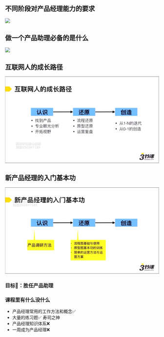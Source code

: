 ## 不同阶段对产品经理能力的要求

![](2024-01-14_10-45-05.png)


## 做一个产品助理必备的是什么


![](2024-01-14_10-51-49.png)

## 互联网人的成长路径

![](./src/2024-01-14_10-53-20.png)

## 新产品经理的入门基本功


![](./src/2024-01-14_10-56-08.png)

### 目标🎯：胜任产品助理

### 课程里有什么没什么
- 产品经理常用的工作方法和概念✅
- 大量的练习题✅  寿司之神
- 产品经理知识体系❌
- 一周成为产品经理❌

